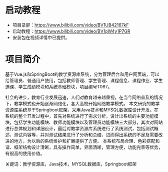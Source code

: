 # 启动教程

- 项目录屏：https://www.bilibili.com/video/BV1UB42167kF
- 启动教程：https://www.bilibili.com/video/BV1pW4y1P7GR
- 安装包在视频详情中已提供。


# 项目简介
基于Vue.js和SpringBoot的教学资源库系统，分为管理后台和用户网页端，可以给管理员、普通用户使用，包括教师管理、学生管理、课程信息、课程作业、学生选课、学生成绩模块和系统基础模块，项目编号T067。

社会的进步，教育行业发展迅速，人们对教育越来越重视，在当今网络普及的情况下，教学模式也开始逐渐网络化，各大高校开始网络教学模式。
本文研究的教学资源库系统基于Springboot框架，采用Java技术和MYSQL数据库设计开发。在系统的整个开发过程中，首先对系统进行了需求分析，设计出系统的主要功能模块，包括学生功能模块、教师功能模块以及管理员功能模块三大部分，其次对网站进行总体规划和详细设计，最后对教学资源库系统进行了系统测试，包括测试概述，测试内容等，并对测试结果进行了分析和总结，进而得出系统的不足及需要改进的地方，为以后的系统维护和扩展提供了方便。
本系统布局合理、色彩搭配和谐、框架结构设计清晰，具有操作简单，界面清晰，管理方便，功能完善等优势，有很高的使用价值。

关键词：教学资源库，Java技术，MYSQL数据库，Springboot框架
